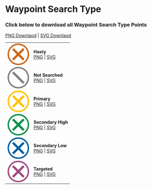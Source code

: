 # Waypoint Search Type
### Click below to download all Waypoint Search Type Points<br>
<a href="https://github.com/NAPSG/USR-Symbology/raw/main/Waypoint%20Search%20Type/PNGs/searchtype_png.zip">PNG Downlaod</a> | <a href="https://github.com/NAPSG/USR-Symbology/raw/main/Waypoint%20Search%20Type/PNGs/searchtype_svg.zip">SVG Downlaod</a>

|            |                     |
| ---------- | ------------------- | 
| <img src="https://github.com/NAPSG/USR-Symbology/blob/main/Waypoint%20Search%20Type/SVGs/USR_WaypointSearchType_Hasty.svg" align="center" width="70px"/> | **Hasty** <br> <a href="https://github.com/NAPSG/USR-Symbology/blob/main/Waypoint%20Search%20Type/PNGs/USR_WaypointSearchType_Hasty.png">PNG</a> \| <a href="https://github.com/NAPSG/USR-Symbology/blob/main/Waypoint%20Search%20Type/SVGs/USR_WaypointSearchType_Hasty.svg">SVG</a>|
| <img src="https://github.com/NAPSG/USR-Symbology/blob/main/Waypoint%20Search%20Type/SVGs/USR_WaypointSearchType_NotSearched.svg" align="center" width="70px"/> | **Not Searched** <br> <a href="https://github.com/NAPSG/USR-Symbology/blob/main/Waypoint%20Search%20Type/PNGs/USR_WaypointSearchType_NotSearched.png">PNG</a> \| <a href="https://github.com/NAPSG/USR-Symbology/blob/main/Waypoint%20Search%20Type/SVGs/USR_WaypointSearchType_NotSearched.svg">SVG</a>|
| <img src="https://github.com/NAPSG/USR-Symbology/blob/main/Waypoint%20Search%20Type/SVGs/USR_WaypointSearchType_Primary.svg" align="center" width="70px"/> | **Primary** <br> <a href="https://github.com/NAPSG/USR-Symbology/blob/main/Waypoint%20Search%20Type/PNGs/USR_WaypointSearchType_Primary.png">PNG</a> \| <a href="https://github.com/NAPSG/USR-Symbology/blob/main/Waypoint%20Search%20Type/SVGs/USR_WaypointSearchType_Primary.svg">SVG</a>|
| <img src="https://github.com/NAPSG/USR-Symbology/blob/main/Waypoint%20Search%20Type/SVGs/USR_WaypointSearchType_SecondaryHigh.svg" align="center" width="70px"/> | **Secondary High** <br> <a href="https://github.com/NAPSG/USR-Symbology/blob/main/Waypoint%20Search%20Type/PNGs/USR_WaypointSearchType_SecondaryHigh.png">PNG</a> \| <a href="https://github.com/NAPSG/USR-Symbology/blob/main/Waypoint%20Search%20Type/SVGs/USR_WaypointSearchType_SecondaryHigh.svg">SVG</a>|
| <img src="https://github.com/NAPSG/USR-Symbology/blob/main/Waypoint%20Search%20Type/SVGs/USR_WaypointSearchType_SecondaryLow.svg" align="center" width="70px"/> | **Secondary Low** <br> <a href="https://github.com/NAPSG/USR-Symbology/blob/main/Waypoint%20Search%20Type/PNGs/USR_WaypointSearchType_SecondaryLow.png">PNG</a> \| <a href="https://github.com/NAPSG/USR-Symbology/blob/main/Waypoint%20Search%20Type/SVGs/USR_WaypointSearchType_SecondaryLow.svg">SVG</a>|
| <img src="https://github.com/NAPSG/USR-Symbology/blob/main/Waypoint%20Search%20Type/SVGs/USR_WaypointSearchType_Targeted.svg" align="center" width="70px"/> | **Targeted** <br> <a href="https://github.com/NAPSG/USR-Symbology/blob/main/Waypoint%20Search%20Type/PNGs/USR_WaypointSearchType_Targeted.png">PNG</a> \| <a href="https://github.com/NAPSG/USR-Symbology/blob/main/Waypoint%20Search%20Type/SVGs/USR_WaypointSearchType_Targeted.svg">SVG</a>|

